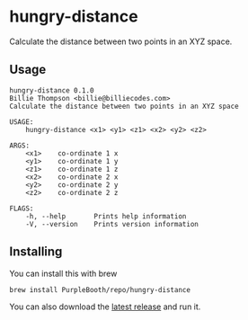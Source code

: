 # hungry-distance

Calculate the distance between two points in an XYZ space.

## Usage

``` shell
hungry-distance 0.1.0
Billie Thompson <billie@billiecodes.com>
Calculate the distance between two points in an XYZ space

USAGE:
    hungry-distance <x1> <y1> <z1> <x2> <y2> <z2>

ARGS:
    <x1>    co-ordinate 1 x
    <y1>    co-ordinate 1 y
    <z1>    co-ordinate 1 z
    <x2>    co-ordinate 2 x
    <y2>    co-ordinate 2 y
    <z2>    co-ordinate 2 z

FLAGS:
    -h, --help       Prints help information
    -V, --version    Prints version information
```

## Installing

You can install this with brew

``` shell
brew install PurpleBooth/repo/hungry-distance
```

You can also download the [latest
release](https://github.com/PurpleBooth/hungry-distance/releases/latest)
and run it.
